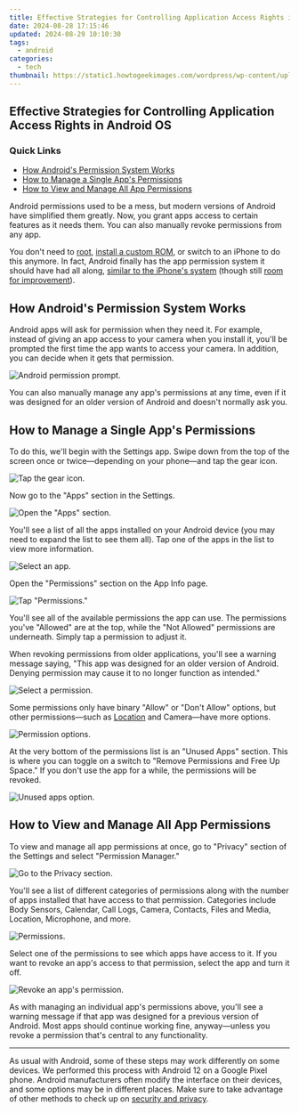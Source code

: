 ```yaml
---
title: Effective Strategies for Controlling Application Access Rights in Android OS
date: 2024-08-28 17:15:46
updated: 2024-08-29 10:10:30
tags:
  - android
categories:
  - tech
thumbnail: https://static1.howtogeekimages.com/wordpress/wp-content/uploads/2023/08/52709294334_057655964c_o.jpg
---
```


## Effective Strategies for Controlling Application Access Rights in Android OS

### Quick Links

* [How Android's Permission System Works](https://extra-approaches.techidaily.com/opening-and-managing-srt-files-seamlessly-for-2024/)
* [How to Manage a Single App's Permissions](https://on-screen-recording.techidaily.com/updated-best-top-xbox-hdds-your-ultimate-list-for-2024/)
* [How to View and Manage All App Permissions](https://facebook-record-videos.techidaily.com/new-best-mic-matches-for-video-editors-for-2024/)

 Android permissions used to be a mess, but modern versions of Android have simplified them greatly. Now, you grant apps access to certain features as it needs them. You can also manually revoke permissions from any app.

 You don't need to [root](https://facebook-videos.techidaily.com/updated-2024-approved-essential-steps-for-embedding-facebook-streams-online/), [install a custom ROM](https://ios-pokemon-go.techidaily.com/in-2024-top-15-augmented-reality-games-like-pokemon-go-to-play-on-apple-iphone-13-mini-drfone-by-drfone-virtual-ios/), or switch to an iPhone to do this anymore. In fact, Android finally has the app permission system it should have had all along, [similar to the iPhone's system](https://extra-resources.techidaily.com/graphic-animation-basic-knowledge-and-practices/) (though still [room for improvement](https://fix-guide.techidaily.com/how-to-fix-the-soft-bricked-motorola-razr-40-ultra-drfone-by-drfone-fix-android-problems-fix-android-problems/)).

##  How Android's Permission System Works

 Android apps will ask for permission when they need it. For example, instead of giving an app access to your camera when you install it, you'll be prompted the first time the app wants to access your camera. In addition, you can decide when it gets that permission.

![Android permission prompt.](https://static1.howtogeekimages.com/wordpress/wp-content/uploads/2017/06/2022-01-31_16-21-56.png) 

 You can also manually manage any app's permissions at any time, even if it was designed for an older version of Android and doesn't normally ask you.

##  How to Manage a Single App's Permissions

 To do this, we'll begin with the Settings app. Swipe down from the top of the screen once or twice—depending on your phone—and tap the gear icon.

![Tap the gear icon.](https://static1.howtogeekimages.com/wordpress/wp-content/uploads/2017/06/2022-01-31_16-24-08.png) 

 Now go to the "Apps" section in the Settings.

![Open the "Apps" section.](https://static1.howtogeekimages.com/wordpress/wp-content/uploads/2017/06/2022-01-31_16-24-54.png) 

 You'll see a list of all the apps installed on your Android device (you may need to expand the list to see them all). Tap one of the apps in the list to view more information.

![Select an app.](https://static1.howtogeekimages.com/wordpress/wp-content/uploads/2017/06/2022-01-31_16-25-32.png) 

 Open the "Permissions" section on the App Info page.

![Tap "Permissions."](https://static1.howtogeekimages.com/wordpress/wp-content/uploads/2017/06/2022-01-31_16-26-06.png) 

 You'll see all of the available permissions the app can use. The permissions you've "Allowed" are at the top, while the "Not Allowed" permissions are underneath. Simply tap a permission to adjust it.

 When revoking permissions from older applications, you'll see a warning message saying, "This app was designed for an older version of Android. Denying permission may cause it to no longer function as intended."

![Select a permission.](https://static1.howtogeekimages.com/wordpress/wp-content/uploads/2017/06/2022-01-31_16-27-33.png) 

 Some permissions only have binary "Allow" or "Don't Allow" options, but other permissions—such as [Location](https://instagram-video-recordings.techidaily.com/new-stepwise-insta-story-image-integration-techniques-for-maximum-impact-for-2024/) and Camera—have more options.

![Permission options.](https://static1.howtogeekimages.com/wordpress/wp-content/uploads/2017/06/2022-01-31_16-29-25.png) 

 At the very bottom of the permissions list is an "Unused Apps" section. This is where you can toggle on a switch to "Remove Permissions and Free Up Space." If you don't use the app for a while, the permissions will be revoked.

![Unused apps option.](https://static1.howtogeekimages.com/wordpress/wp-content/uploads/2017/06/2022-01-31_16-31-16.png) 

##  How to View and Manage All App Permissions

 To view and manage all app permissions at once, go to "Privacy" section of the Settings and select "Permission Manager."

![Go to the Privacy section.](https://static1.howtogeekimages.com/wordpress/wp-content/uploads/2017/06/2022-01-31_16-34-18.png) 

 You'll see a list of different categories of permissions along with the number of apps installed that have access to that permission. Categories include Body Sensors, Calendar, Call Logs, Camera, Contacts, Files and Media, Location, Microphone, and more.

![Permissions.](https://static1.howtogeekimages.com/wordpress/wp-content/uploads/2017/06/2022-01-31_16-41-30.png) 

 Select one of the permissions to see which apps have access to it. If you want to revoke an app's access to that permission, select the app and turn it off.

![Revoke an app's permission.](https://static1.howtogeekimages.com/wordpress/wp-content/uploads/2017/06/2022-01-31_16-46-37.png) 

 As with managing an individual app's permissions above, you'll see a warning message if that app was designed for a previous version of Android. Most apps should continue working fine, anyway—unless you revoke a permission that's central to any functionality.

---

 As usual with Android, some of these steps may work differently on some devices. We performed this process with Android 12 on a Google Pixel phone. Android manufacturers often modify the interface on their devices, and some options may be in different places. Make sure to take advantage of other methods to check up on [security and privacy](https://instagram-video-recordings.techidaily.com/updated-2024-approved-instagrams-essential-quick-tutorial-for-chat/).

<ins class="adsbygoogle"
     style="display:block"
     data-ad-format="autorelaxed"
     data-ad-client="ca-pub-7571918770474297"
     data-ad-slot="1223367746"></ins>



<ins class="adsbygoogle"
     style="display:block"
     data-ad-client="ca-pub-7571918770474297"
     data-ad-slot="8358498916"
     data-ad-format="auto"
     data-full-width-responsive="true"></ins>
